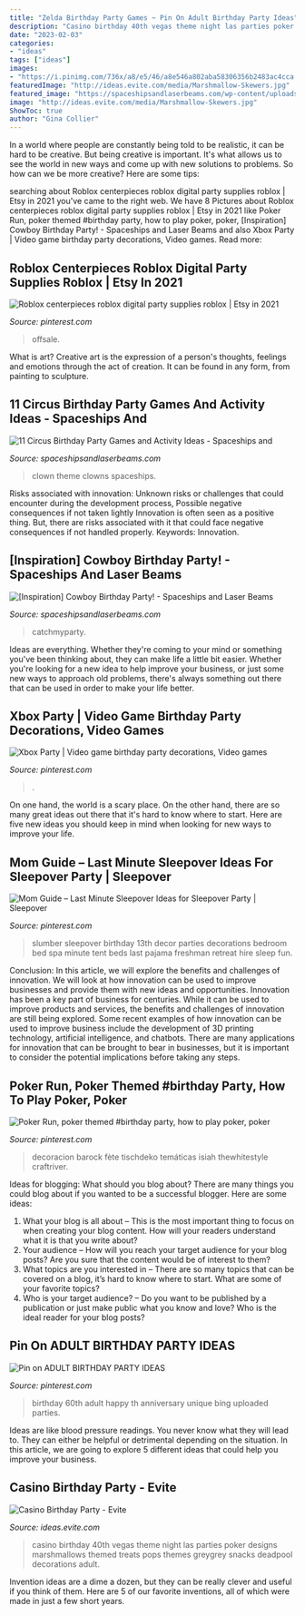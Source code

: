 ```yaml
---
title: "Zelda Birthday Party Games ~ Pin On Adult Birthday Party Ideas"
description: "Casino birthday 40th vegas theme night las parties poker designs marshmallows themed treats pops themes greygrey snacks deadpool decorations adult"
date: "2023-02-03"
categories:
- "ideas"
tags: ["ideas"]
images:
- "https://i.pinimg.com/736x/a8/e5/46/a8e546a802aba58306356b2483ac4cca.jpg"
featuredImage: "http://ideas.evite.com/media/Marshmallow-Skewers.jpg"
featured_image: "https://spaceshipsandlaserbeams.com/wp-content/uploads/2015/09/cowboy_birthday_party_birthday_boy_taffie_wishes.jpg"
image: "http://ideas.evite.com/media/Marshmallow-Skewers.jpg"
ShowToc: true
author: "Gina Collier"
---
```



In a world where people are constantly being told to be realistic, it can be hard to be creative. But being creative is important. It's what allows us to see the world in new ways and come up with new solutions to problems. So how can we be more creative? Here are some tips:

	

		
searching about Roblox centerpieces roblox digital party supplies roblox | Etsy in 2021 you've came to the right web. We have 8 Pictures about Roblox centerpieces roblox digital party supplies roblox | Etsy in 2021 like Poker Run, poker themed #birthday party, how to play poker, poker, [Inspiration] Cowboy Birthday Party! - Spaceships and Laser Beams and also Xbox Party | Video game birthday party decorations, Video games. Read more:
		
    
## Roblox Centerpieces Roblox Digital Party Supplies Roblox | Etsy In 2021

<img loading=lazy src="https://i.pinimg.com/736x/2d/e6/ca/2de6ca7d64e7931d2d0135d75c3e8aa4.jpg" onerror="this.onerror=null;this.src='https://tse1.mm.bing.net/th?id=OIP.KiBHE9Z47k9uWyiifz0eUwHaKe&amp;pid=15.1';" alt="Roblox centerpieces roblox digital party supplies roblox | Etsy in 2021">

_Source: pinterest.com_

>offsale. 

	

What is art?
Creative art is the expression of a person's thoughts, feelings and emotions through the act of creation. It can be found in any form, from painting to sculpture.

    
## 11 Circus Birthday Party Games And Activity Ideas - Spaceships And

<img loading=lazy src="https://spaceshipsandlaserbeams.com/wp-content/uploads/2015/09/circus-birthday-party-games-activites.jpg.jpg" onerror="this.onerror=null;this.src='https://tse2.mm.bing.net/th?id=OIP.QtWpfgWH30uAhcMjcov9fwHaLH&amp;pid=15.1';" alt="11 Circus Birthday Party Games and Activity Ideas - Spaceships and">

_Source: spaceshipsandlaserbeams.com_

>clown theme clowns spaceships. 

	

Risks associated with innovation: Unknown risks or challenges that could encounter during the development process, Possible negative consequences if not taken lightly
Innovation is often seen as a positive thing. But, there are risks associated with it that could face negative consequences if not handled properly. Keywords: Innovation.

    
## [Inspiration] Cowboy Birthday Party! - Spaceships And Laser Beams

<img loading=lazy src="https://spaceshipsandlaserbeams.com/wp-content/uploads/2015/09/cowboy_birthday_party_birthday_boy_taffie_wishes.jpg" onerror="this.onerror=null;this.src='https://tse1.mm.bing.net/th?id=OIP.IyX8tokt4FR1btLjjKo6DwAAAA&amp;pid=15.1';" alt="[Inspiration] Cowboy Birthday Party! - Spaceships and Laser Beams">

_Source: spaceshipsandlaserbeams.com_

>catchmyparty. 

	

Ideas are everything. Whether they're coming to your mind or something you've been thinking about, they can make life a little bit easier. Whether you're looking for a new idea to help improve your business, or just some new ways to approach old problems, there's always something out there that can be used in order to make your life better.

    
## Xbox Party | Video Game Birthday Party Decorations, Video Games

<img loading=lazy src="https://i.pinimg.com/736x/a8/e5/46/a8e546a802aba58306356b2483ac4cca.jpg" onerror="this.onerror=null;this.src='https://tse4.mm.bing.net/th?id=OIP.frtPNltl4k-eVXQvqfoGBAHaJ3&amp;pid=15.1';" alt="Xbox Party | Video game birthday party decorations, Video games">

_Source: pinterest.com_

>. 

	

On one hand, the world is a scary place. On the other hand, there are so many great ideas out there that it's hard to know where to start. Here are five new ideas you should keep in mind when looking for new ways to improve your life.

    
## Mom Guide – Last Minute Sleepover Ideas For Sleepover Party | Sleepover

<img loading=lazy src="https://i.pinimg.com/736x/d2/84/22/d28422412cd5fdbe93427d418609a7ce.jpg" onerror="this.onerror=null;this.src='https://tse1.mm.bing.net/th?id=OIP.BghkZ0fwYpPv9bMnX35RrQHaJ3&amp;pid=15.1';" alt="Mom Guide – Last Minute Sleepover Ideas for Sleepover Party | Sleepover">

_Source: pinterest.com_

>slumber sleepover birthday 13th decor parties decorations bedroom bed spa minute tent beds last pajama freshman retreat hire sleep fun. 

	

Conclusion: In this article, we will explore the benefits and challenges of innovation. We will look at how innovation can be used to improve businesses and provide them with new ideas and opportunities.
Innovation has been a key part of business for centuries. While it can be used to improve products and services, the benefits and challenges of innovation are still being explored. Some recent examples of how innovation can be used to improve business include the development of 3D printing technology, artificial intelligence, and chatbots. There are many applications for innovation that can be brought to bear in businesses, but it is important to consider the potential implications before taking any steps.

    
## Poker Run, Poker Themed #birthday Party, How To Play Poker, Poker

<img loading=lazy src="https://i.pinimg.com/736x/fe/07/05/fe0705a5b4c78c49da9955f069ba9ce9.jpg" onerror="this.onerror=null;this.src='https://tse3.mm.bing.net/th?id=OIP.ZimPeye0j1F8iA3IZs7SCAHaLH&amp;pid=15.1';" alt="Poker Run, poker themed #birthday party, how to play poker, poker">

_Source: pinterest.com_

>decoracion barock fète tischdeko temáticas isiah thewhitestyle craftriver. 

	

Ideas for blogging: What should you blog about?
There are many things you could blog about if you wanted to be a successful blogger. Here are some ideas: 
1) What your blog is all about – This is the most important thing to focus on when creating your blog content. How will your readers understand what it is that you write about? 
2) Your audience – How will you reach your target audience for your blog posts? Are you sure that the content would be of interest to them? 
3) What topics are you interested in – There are so many topics that can be covered on a blog, it’s hard to know where to start. What are some of your favorite topics? 
4) Who is your target audience? – Do you want to be published by a publication or just make public what you know and love? Who is the ideal reader for your blog posts?

    
## Pin On ADULT BIRTHDAY PARTY IDEAS

<img loading=lazy src="https://i.pinimg.com/736x/ba/45/fa/ba45fa4734c0ccc71ef7dd2bcbd426dd--th-birthday-party-birthday-ideas.jpg" onerror="this.onerror=null;this.src='https://tse2.mm.bing.net/th?id=OIP.ByAnrisV_XQ0CwUQ4yQx2wHaLH&amp;pid=15.1';" alt="Pin on ADULT BIRTHDAY PARTY IDEAS">

_Source: pinterest.com_

>birthday 60th adult happy th anniversary unique bing uploaded parties. 

	

Ideas are like blood pressure readings. You never know what they will lead to. They can either be helpful or detrimental depending on the situation. In this article, we are going to explore 5 different ideas that could help you improve your business.

    
## Casino Birthday Party - Evite

<img loading=lazy src="http://ideas.evite.com/media/Marshmallow-Skewers.jpg" onerror="this.onerror=null;this.src='https://tse3.mm.bing.net/th?id=OIP.ot4YZUyLTWjpQDTsKpsygQHaLH&amp;pid=15.1';" alt="Casino Birthday Party - Evite">

_Source: ideas.evite.com_

>casino birthday 40th vegas theme night las parties poker designs marshmallows themed treats pops themes greygrey snacks deadpool decorations adult. 

	

Invention ideas are a dime a dozen, but they can be really clever and useful if you think of them. Here are 5 of our favorite inventions, all of which were made in just a few short years.

